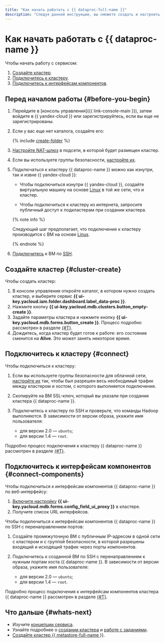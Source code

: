 ```yaml
---
title: "Как начать работать с {{ dataproc-full-name }}"
description: "Следуя данной инструкции, вы сможете создать и настроить кластер {{ dataproc-name }}."
---
```


# Как начать работать с {{ dataproc-name }}

Чтобы начать работу с сервисом:

1. [Создайте кластер](#cluster-create).
1. [Подключитесь к кластеру](#connect).
1. [Подключитесь к интерфейсам компонентов](#connect-components).


## Перед началом работы {#before-you-begin}

1. Перейдите в [консоль управления]({{ link-console-main }}), затем войдите в {{ yandex-cloud }} или зарегистрируйтесь, если вы еще не зарегистрированы.

1. Если у вас еще нет каталога, создайте его:

   {% include [create-folder](../_includes/create-folder.md) %}

1. [Настройте NAT-шлюз](../vpc/operations/create-nat-gateway.md) в подсети, в которой будет размещен кластер.

1. Если вы используете группы безопасности, [настройте их](operations/cluster-create.md#change-security-groups).

1. Подключаться к кластеру {{ dataproc-name }} можно как изнутри, так и извне {{ yandex-cloud }}:

   * Чтобы подключиться изнутри {{ yandex-cloud }}, создайте виртуальную машину на основе [Linux](../compute/quickstart/quick-create-linux.md) в той же сети, что и кластер.

   * Чтобы подключиться к кластеру из интернета, запросите публичный доступ к подкластерам при создании кластера.

   {% note info %}

   Следующий шаг предполагает, что подключение к кластеру производится с ВМ на основе [Linux](../compute/quickstart/quick-create-linux.md).

   {% endnote %}

1. [Подключитесь](../compute/operations/vm-connect/ssh.md) к ВМ по [SSH](../glossary/ssh-keygen.md).


## Создайте кластер {#cluster-create}

Чтобы создать кластер:

1. В консоли управления откройте каталог, в котором нужно создать кластер, и выберите сервис **{{ ui-key.yacloud.iam.folder.dashboard.label_data-proc }}**.
1. Нажмите кнопку **{{ ui-key.yacloud.mdb.clusters.button_empty-create }}**.
1. Задайте параметры кластера и нажмите кнопку **{{ ui-key.yacloud.mdb.forms.button_create }}**. Процесс подробно рассмотрен в разделе [{#T}](operations/cluster-create.md).
1. Дождитесь, когда кластер будет готов к работе: его состояние сменится на **Alive**. Это может занять некоторое время.

## Подключитесь к кластеру {#connect}

Чтобы подключиться к кластеру:


1. Если вы используете группы безопасности для облачной сети, [настройте их](operations/connect.md#configuring-security-groups) так, чтобы был разрешен весь необходимый трафик между кластером и хостом, с которого выполняется подключение.


1. Скопируйте на ВМ SSL-ключ, который вы указали при создании кластера {{ dataproc-name }}.

1. Подключитесь к кластеру по SSH и проверьте, что команды Hadoop выполняются. В зависимости от версии образа, укажите имя пользователя:

    * для версии 2.0 — `ubuntu`;
    * для версии 1.4 — `root`.

Подробно процесс подключения к кластеру {{ dataproc-name }} рассмотрен в разделе [{#T}](operations/connect.md).

## Подключитесь к интерфейсам компонентов {#connect-components}

Чтобы подключиться к интерфейсам компонентов {{ dataproc-name }} по веб-интерфейсу:

1. [Включите настройку](operations/connect-interfaces.md#ui-proxy-enable) **{{ ui-key.yacloud.mdb.forms.config_field_ui_proxy }}** в кластере.
1. Получите список URL интерфейсов.

Чтобы подключиться к интерфейсам компонентов {{ dataproc-name }} по SSH с перенаправлением портов:

1. Создайте промежуточную ВМ с публичным IP-адресом в одной сети с кластером и с группой безопасности, в которой разрешены входящий и исходящий трафик через порты компонентов.
1. Подключитесь к созданной ВМ по SSH с перенаправлением к нужным портам хоста {{ dataproc-name }}. В зависимости от версии образа, укажите имя пользователя:

    * для версии 2.0 — `ubuntu`;
    * для версии 1.4 — `root`.

Подробно процесс подключения к интерфейсам компонентов кластера {{ dataproc-name }} рассмотрен в разделе [{#T}](operations/connect-interfaces.md).

## Что дальше {#whats-next}

* Изучите [концепции сервиса](concepts/index.md).
* Узнайте подробнее о [создании кластера](operations/cluster-create.md) и [работе с заданиями](operations/jobs.md).
* [Создайте кластер {{ metastore-full-name }}](operations/metastore/cluster-create.md).
